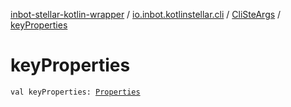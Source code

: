 [inbot-stellar-kotlin-wrapper](../../index.md) / [io.inbot.kotlinstellar.cli](../index.md) / [CliSteArgs](index.md) / [keyProperties](./key-properties.md)

# keyProperties

`val keyProperties: `[`Properties`](https://docs.oracle.com/javase/8/docs/api/java/util/Properties.html)